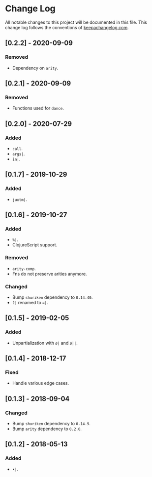 # Change Log
All notable changes to this project will be documented in this file. This change log follows the conventions of [keepachangelog.com](http://keepachangelog.com/).

## [0.2.2] - 2020-09-09
### Removed
- Dependency on `arity`.

## [0.2.1] - 2020-09-09
### Removed
- Functions used for `dance`.

## [0.2.0] - 2020-07-29
### Added
- `call`.
- `args|`.
- `in|`.

## [0.1.7] - 2019-10-29
### Added
- `juxtm|`.

## [0.1.6] - 2019-10-27
### Added
- `%|`.
- ClojureScript support.

### Removed
- `arity-comp`.
- Fns do not preserve arities anymore.

### Changed
- Bump `shuriken` dependency to `0.14.40`.
- `?|` renamed to `=|`.

## [0.1.5] - 2019-02-05
### Added
- Unpartialization with `ø|` and `ø||`.

## [0.1.4] - 2018-12-17
### Fixed
- Handle various edge cases.

## [0.1.3] - 2018-09-04
### Changed
- Bump `shuriken` dependency to `0.14.9`.
- Bump `arity` dependency to `0.2.0`.

## [0.1.2] - 2018-05-13
### Added
- `•|`.
